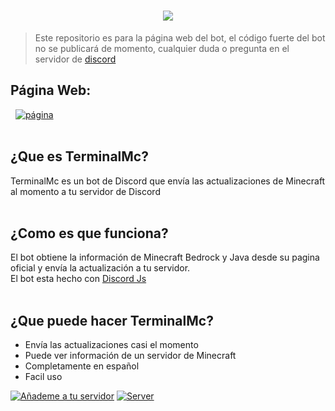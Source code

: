 <h1 align="center"><img src="https://media.discordapp.net/attachments/1060686069240172664/1070934265153458196/web_banner.png"></h1>

> Este repositorio es para la página web del bot, el código fuerte del bot no se publicará de momento, cualquier duda o pregunta en el servidor de <a href="https://discord.gg/ZZFXBxJXjv">discord</a>

## Página Web: <br>
&nbsp;
[![página](https://badgen.net/badge/Sitio/Web/black?icon=chrome)](https://terminalmc.vercel.app)
<br>
<br>

## ¿Que es TerminalMc?
TerminalMc es un bot de Discord que envía las actualizaciones de Minecraft al momento a tu servidor de Discord 
<br>
<br>

## ¿Como es que funciona?
El bot obtiene la información de Minecraft Bedrock y Java desde su pagina oficial y envía la actualización a tu servidor.<br>
El bot esta hecho con [Discord Js](https://github.com/discordjs/discord.js)
<br>
<br>

## ¿Que puede hacer TerminalMc?
- Envía las actualizaciones casi el momento
- Puede ver información de un servidor de Minecraft
- Completamente en español
- Facil uso


[![Añademe a tu servidor](https://badgen.net/badge/Añademe/📌/black?icon=discord)](https://discord.com/oauth2/authorize?client_id=1016056366063964181&scope=bot%20applications.commands&permissions=2146958847)
[![Server](https://badgen.net/badge/Preguntas/🖥️/black?icon=discord)](https://discord.gg/ZZFXBxJXjv)